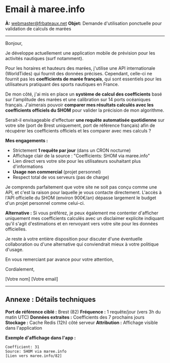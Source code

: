 # Email à maree.info

**À:** webmaster@frbateaux.net
**Objet:** Demande d'utilisation ponctuelle pour validation de calculs de marées

---

Bonjour,

Je développe actuellement une application mobile de prévision pour les activités nautiques (surf notamment).

Pour les horaires et hauteurs des marées, j'utilise une API internationale (WorldTides) qui fournit des données précises. Cependant, celle-ci ne fournit pas les **coefficients de marée français**, qui sont essentiels pour les utilisateurs pratiquant des sports nautiques en France.

De mon côté, j'ai mis en place un **système de calcul des coefficients** basé sur l'amplitude des marées et une calibration sur 14 ports océaniques français. J'aimerais pouvoir **comparer mes résultats calculés avec les coefficients officiels du SHOM** pour valider la précision de mon algorithme.

Serait-il envisageable d'effectuer **une requête automatisée quotidienne** sur votre site (port de Brest uniquement, port de référence français) afin de récupérer les coefficients officiels et les comparer avec mes calculs ?

**Mes engagements :**
- Strictement **1 requête par jour** (dans un CRON nocturne)
- Affichage clair de la source : "Coefficients: SHOM via maree.info"
- Lien direct vers votre site pour les utilisateurs souhaitant plus d'informations
- **Usage non commercial** (projet personnel)
- Respect total de vos serveurs (pas de charge)

Je comprends parfaitement que votre site ne soit pas conçu comme une API, et c'est la raison pour laquelle je vous contacte directement. L'accès à l'API officielle du SHOM (environ 900€/an) dépasse largement le budget d'un projet personnel comme celui-ci.

**Alternative :** Si vous préférez, je peux également me contenter d'afficher uniquement mes coefficients calculés avec un disclaimer explicite indiquant qu'il s'agit d'estimations et en renvoyant vers votre site pour les données officielles.

Je reste à votre entière disposition pour discuter d'une éventuelle collaboration ou d'une alternative qui conviendrait mieux à votre politique d'usage.

En vous remerciant par avance pour votre attention,

Cordialement,

[Votre nom]
[Votre email]

---

## Annexe : Détails techniques

**Port de référence ciblé :** Brest (82)
**Fréquence :** 1 requête/jour (vers 3h du matin UTC)
**Données extraites :** Coefficients des 7 prochains jours
**Stockage :** Cache Redis (12h) côté serveur
**Attribution :** Affichage visible dans l'application

**Exemple d'affichage dans l'app :**
```
Coefficient: 31
Source: SHOM via maree.info
[Lien vers maree.info/82]
```
